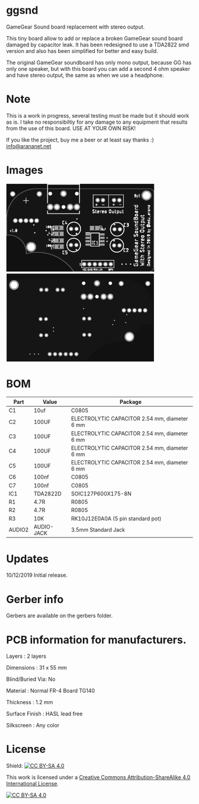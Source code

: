 # ggsnd
GameGear Sound board replacement with stereo output.

This tiny board allow to add or replace a broken GameGear sound board damaged by capacitor leak. It has been redesigned to use a TDA2822 smd version and also has been simplified for better and easy build.

The original GameGear soundboard has only mono output, because GG has only one speaker, but with this board you can add a second 4 ohm speaker and have stereo output, the same as when we use a headphone.

# Note

This is a work in progress, several testing must be made but it should work as is. I take no responsibiltiy for any damage to any equipment that results from the use of this board. USE AT YOUR OWN RISK!

If you like the project, buy me a beer or at least say thanks :) info@arananet.net


# Images

<img src="https://github.com/arananet/ggsnd/blob/master/images/top.png?raw=true" width="400">
<img src="https://github.com/arananet/ggsnd/blob/master/images/bottom.png?raw=true" width="400">

# BOM 

| Part            | Value                   | Package                             |
| --------------- | ----------------------- | ----------------------------------- |      
|  C1             | 10uf                   | C0805                                |
|  C2             | 100UF                  | ELECTROLYTIC CAPACITOR 2.54 mm, diameter 6 mm                                 |
|  C3             | 100UF                  | ELECTROLYTIC CAPACITOR 2.54 mm, diameter 6 mm                                |
|  C4             | 100UF                  | ELECTROLYTIC CAPACITOR 2.54 mm, diameter 6 mm                                 |
|  C5             | 100UF                  | ELECTROLYTIC CAPACITOR 2.54 mm, diameter 6 mm                                 |
|  C6             | 100nf                  | C0805                                |
|  C7             | 100nf                  | C0805                                |
|  IC1            | TDA2822D               | SOIC127P600X175-8N                   |
|  R1             | 4.7R                   | R0805                                |
|  R2             | 4.7R                   | R0805                                |
|  R3             | 10K                    | RK10J12E0A0A (5 pin standard pot)    |
|  AUDIO2         | AUDIO-JACK             | 3.5mm Standard Jack                  |

# Updates

10/12/2019 Initial release.

# Gerber info

Gerbers are available on the gerbers folder.

# PCB information for manufacturers.

Layers : 2 layers

Dimensions : 31 x 55 mm

Blind/Buried Via: No

Material : Normal FR-4 Board TG140

Thickness : 1.2 mm

Surface Finish : HASL lead free

Silkscreen : Any color


# License

Shield: [![CC BY-SA 4.0][cc-by-sa-shield]][cc-by-sa]

This work is licensed under a [Creative Commons Attribution-ShareAlike 4.0
International License][cc-by-sa].

[![CC BY-SA 4.0][cc-by-sa-image]][cc-by-sa]

[cc-by-sa]: http://creativecommons.org/licenses/by-sa/4.0/
[cc-by-sa-image]: https://licensebuttons.net/l/by-sa/4.0/88x31.png
[cc-by-sa-shield]: https://img.shields.io/badge/License-CC%20BY--SA%204.0-lightgrey.svg
